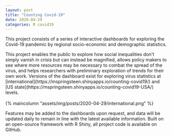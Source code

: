 ```yaml
---
layout: post
title: "Counting Covid-19"
date: 2020-04-29
categories: R covid19
---
```


This project consists of a series of interactive dashboards for exploring the Covid-19 pandemic by regional socio-economic and demographic statistics.

<!--more--> This project enables the public to explore how social inequalities don't simply vanish in crisis but can instead be magnified, allows policy makers to see where more resources may be necessary to combat the spread of the virus, and helps researchers with preliminary exploration of trends for their own work. Versions of the dashboard exist for exploring virus statistics at [international](https://mspringsteen.shinyapps.io/counting-covid19/) and [US state](https://mspringsteen.shinyapps.io/counting-covid19-USA/) levels.
<br/>
<br/>
{% maincolumn "assets/img/posts/2020-04-29/international.png" %}

Features may be added to the dashboards upon request, and data will be updated daily to remain in line with the latest  available information. Built on an open-source framework with R Shiny, all project code is available on GitHub.

